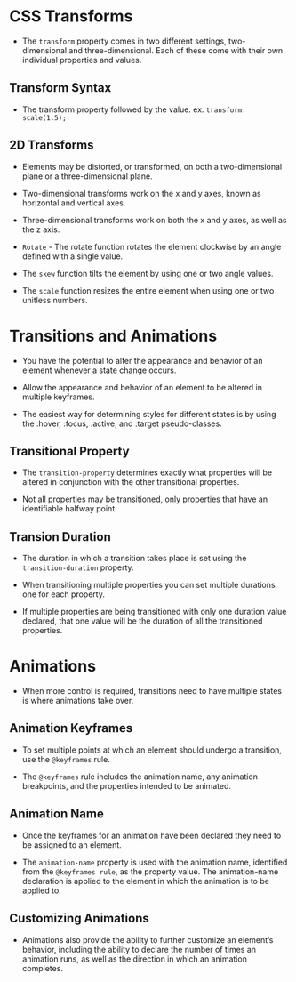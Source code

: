 # CSS Transforms

- The `transform` property comes in two different settings, two-dimensional and three-dimensional. Each of these come with their own individual properties and values.

## Transform Syntax

- The transform property followed by the value. ex. `transform: scale(1.5);`

## 2D Transforms

- Elements may be distorted, or transformed, on both a two-dimensional plane or a three-dimensional plane.

- Two-dimensional transforms work on the x and y axes, known as horizontal and vertical axes. 

- Three-dimensional transforms work on both the x and y axes, as well as the z axis.

- `Rotate` - The rotate function rotates the element clockwise by an angle defined with a single value.

- The `skew` function tilts the element by using one or two angle values.

- The `scale` function resizes the entire element when using one or two unitless numbers.

# Transitions and Animations

- You have the potential to alter the appearance and behavior of an element whenever a state change occurs.

- Allow the appearance and behavior of an element to be altered in multiple keyframes.

- The easiest way for determining styles for different states is by using the :hover, :focus, :active, and :target pseudo-classes.

## Transitional Property 

- The `transition-property` determines exactly what properties will be altered in conjunction with the other transitional properties.

- Not all properties may be transitioned, only properties that have an identifiable halfway point.

## Transion Duration

- The duration in which a transition takes place is set using the `transition-duration` property.

- When transitioning multiple properties you can set multiple durations, one for each property.

- If multiple properties are being transitioned with only one duration value declared, that one value will be the duration of all the transitioned properties.

# Animations

- When more control is required, transitions need to have multiple states is where animations take over.

## Animation Keyframes

- To set multiple points at which an element should undergo a transition, use the `@keyframes` rule.

- The `@keyframes` rule includes the animation name, any animation breakpoints, and the properties intended to be animated.

## Animation Name

- Once the keyframes for an animation have been declared they need to be assigned to an element.  

- The `animation-name` property is used with the animation name, identified from the `@keyframes rule`, as the property value. The animation-name declaration is applied to the element in which the animation is to be applied to.

## Customizing Animations

- Animations also provide the ability to further customize an element’s behavior, including the ability to declare the number of times an animation runs, as well as the direction in which an animation completes.












